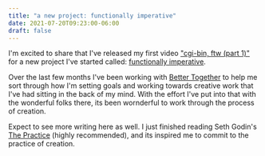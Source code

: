 ```yaml
---
title: "a new project: functionally imperative"
date: 2021-07-20T09:23:00-06:00
draft: false
---
```


I'm excited to share that I've released my first video ["cgi-bin, ftw (part 1)"](https://www.youtube.com/watch?v=iyN1upBxbMw) for a new project I've started called: [functionally imperative](https://funcimp.biz/).

Over the last few months I've been working with [Better Together](https://bettertogether.group/) to help me sort through how I'm setting goals and working towards creative work that I've had sitting in the back of my mind. With the effort I've put into that with the wonderful folks there, its been wornderful to work through the process of creation.

Expect to see more writing here as well. I just finished reading Seth Godin's [The Practice](https://www.goodreads.com/en/book/show/53479927-the-practice) (highly recommended), and its inspired me to commit to the practice of creation.
